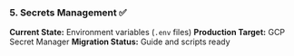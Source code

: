 ### 5. Secrets Management ✅

**Current State:** Environment variables (`.env` files)
**Production Target:** GCP Secret Manager
**Migration Status:** Guide and scripts ready
